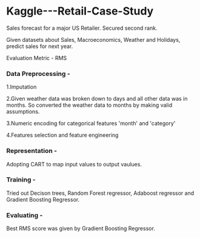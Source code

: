 # Kaggle---Retail-Case-Study
Sales forecast for a major US Retailer. Secured  second rank. 

Given datasets about Sales, Macroeconomics, Weather and Holidays, predict sales for next year. 

Evaluation Metric - RMS


### Data Preprocessing - 

1.Imputation

2.Given weather data was broken down to days and all other data was in months. So converted the weather data to months by making valid assumptions.

3.Numeric encoding for categorical features 'month' and 'category'

4.Features selection and feature engineering


### Representation - 

Adopting CART to map input values to output vaulues.


### Training - 

Tried out Decison trees, Random Forest regressor, Adaboost regressor and Gradient Boosting Regressor.


### Evaluating - 

Best RMS score was given by Gradient Boosting Regressor. 

